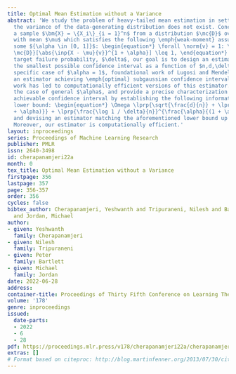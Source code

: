 ```yaml
---
title: Optimal Mean Estimation without a Variance
abstract: 'We study the problem of heavy-tailed mean estimation in settings where
  the variance of the data-generating distribution does not exist. Concretely, given
  a sample $\bm{X} = \{X_i\}_{i = 1}^n$ from a distribution $\mc{D}$ over $\mb{R}^d$
  with mean $\mu$ which satisfies the following \emph{weak-moment} assumption for
  some ${\alpha \in [0, 1]}$: \begin{equation*} \forall \norm{v} = 1: \mb{E}_{X \ts
  \mc{D}}[\abs{\inp{X - \mu}{v}}^{1 + \alpha}] \leq 1, \end{equation*} and given a
  target failure probability, $\delta$, our goal is to design an estimator which attains
  the smallest possible confidence interval as a function of $n,d,\delta$. For the
  specific case of $\alpha = 1$, foundational work of Lugosi and Mendelson exhibits
  an estimator achieving \emph{optimal} subgaussian confidence intervals, and subsequent
  work has led to computationally efficient versions of this estimator. Here, we study
  the case of general $\alpha$, and provide a precise characterization of the optimal
  achievable confidence interval by establishing the following information-theoretic
  lower bound: \begin{equation*} \Omega \lprp{\sqrt{\frac{d}{n}} + \lprp{\frac{d}{n}}^{\frac{\alpha}{(1
  + \alpha)}} + \lprp{\frac{\log 1 / \delta}{n}}^{\frac{\alpha}{(1 + \alpha)}}}. \end{equation*}
  and devising an estimator matching the aforementioned lower bound up to constants.
  Moreover, our estimator is computationally efficient.'
layout: inproceedings
series: Proceedings of Machine Learning Research
publisher: PMLR
issn: 2640-3498
id: cherapanamjeri22a
month: 0
tex_title: Optimal Mean Estimation without a Variance
firstpage: 356
lastpage: 357
page: 356-357
order: 356
cycles: false
bibtex_author: Cherapanamjeri, Yeshwanth and Tripuraneni, Nilesh and Bartlett, Peter
  and Jordan, Michael
author:
- given: Yeshwanth
  family: Cherapanamjeri
- given: Nilesh
  family: Tripuraneni
- given: Peter
  family: Bartlett
- given: Michael
  family: Jordan
date: 2022-06-28
address:
container-title: Proceedings of Thirty Fifth Conference on Learning Theory
volume: '178'
genre: inproceedings
issued:
  date-parts:
  - 2022
  - 6
  - 28
pdf: https://proceedings.mlr.press/v178/cherapanamjeri22a/cherapanamjeri22a.pdf
extras: []
# Format based on citeproc: http://blog.martinfenner.org/2013/07/30/citeproc-yaml-for-bibliographies/
---
```


